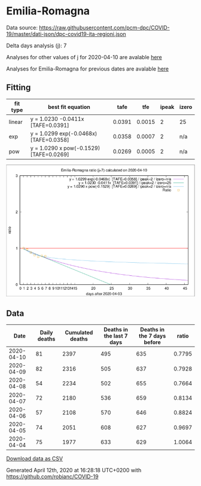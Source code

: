 # Emilia-Romagna

Data source: https://raw.githubusercontent.com/pcm-dpc/COVID-19/master/dati-json/dpc-covid19-ita-regioni.json

Delta days analysis (j): 7

Analyses for other values of j for 2020-04-10 are avalable [here](../README.md)

Analyses for Emilia-Romagna for previous dates are avalable [here](../../README.md)

## Fitting 
|fit type|best fit equation|tafe|tfe|ipeak|izero|
|-------|-----|--------|------|---|---|
|linear|y = 1.0230 -0.0411x  [TAFE=0.0391]|0.0391|0.0015|2|25|
|exp|y = 1.0299 exp(-0.0468x)  [TAFE=0.0358]|0.0358|0.0007|2|n/a|
|pow|y = 1.0290 x pow(-0.1529)  [TAFE=0.0269]|0.0269|0.0005|2|n/a|

![Plot](COVID-19_emilia-romagna_j7_2020-04-10.png)

## Data
|Date|Daily deaths|Cumulated deaths|Deaths in the last 7 days|Deaths in the 7 days before|ratio|
|----|----------|-----------|-------|--------------------|-----|
|2020-04-10|81|2397|495|635|0.7795|
|2020-04-09|82|2316|505|637|0.7928|
|2020-04-08|54|2234|502|655|0.7664|
|2020-04-07|72|2180|536|659|0.8134|
|2020-04-06|57|2108|570|646|0.8824|
|2020-04-05|74|2051|608|627|0.9697|
|2020-04-04|75|1977|633|629|1.0064|

[Download data as CSV](COVID-19_emilia-romagna_j7_2020-04-10.csv)

Generated April 12th, 2020 at 16:28:18 UTC+0200 with https://github.com/robianc/COVID-19
